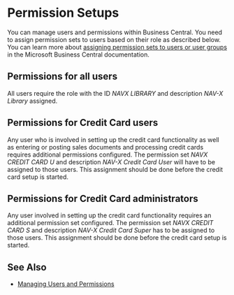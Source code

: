 # Permission Setups

You can manage users and permissions within Business Central. You need to assign permission sets to users based on their role as described below. You can learn more about [assigning permission sets to users or user groups](https://docs.microsoft.com/en-us/dynamics365/business-central/ui-how-users-permissions#to-assign-permission-sets-to-users-or-user-groups) in the Microsoft Business Central documentation.

## Permissions for all users

All users require the role with the ID *NAVX LIBRARY* and description *NAV-X Library* assigned.

## Permissions for Credit Card users

Any user who is involved in setting up the credit card functionality as well as entering or posting sales documents and processing credit cards requires additional permissions configured. The permission set *NAVX CREDIT CARD U* and description *NAV-X Credit Card User* will have to be assigned to those users. This assignment should be done before the credit card setup is started.

## Permissions for Credit Card administrators

Any user involved in setting up the credit card functionality requires an additional permission set configured. The permission set *NAVX CREDIT CARD S* and description *NAV-X Credit Card Super* has to be assigned to those users. This assignment should be done before the credit card setup is started.

## See Also

- [Managing Users and Permissions](https://docs.microsoft.com/en-us/dynamics365/business-central/ui-how-users-permissions)
